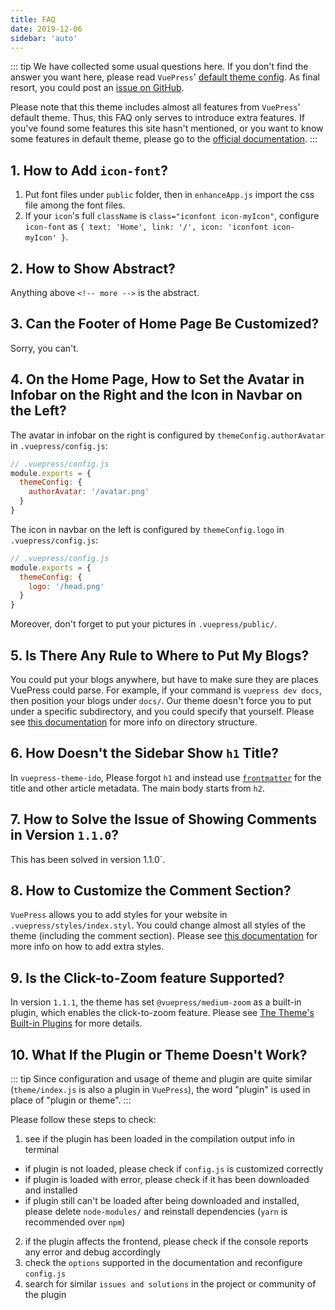 ```yaml
---
title: FAQ
date: 2019-12-06
sidebar: 'auto'
---
```


::: tip
We have collected some usual questions here. If you don't find the answer you want here, please read `VuePress`' [default theme config](https://v1.vuepress.vuejs.org/theme/default-theme-config.html). As final resort, you could post an [issue on GitHub](https://github.com/vuepress-reco/vuepress-theme-ido/issues).

Please note that this theme includes almost all features from `VuePress`' default theme. Thus, this FAQ only serves to introduce extra features. If you've found some features this site hasn't mentioned, or you want to know some features in default theme, please go to the [official documentation](https://v1.vuepress.vuejs.org/theme/default-theme-config.html).
:::

## 1. How to Add `icon-font`?

1. Put font files under `public` folder, then in `enhanceApp.js` import the css file among the font files.
2. If your `icon`'s full `className` is `class="iconfont icon-myIcon"`, configure `icon-font` as `{ text: 'Home', link: '/', icon: 'iconfont icon-myIcon' }`.

## 2. How to Show Abstract?

Anything above `<!-- more -->` is the abstract.

<RecoDemo :collapse="true">
<template slot="code-markdown">
  <<< @/example/.vuepress/demo/abstract.md
</template>
</RecoDemo>

## 3. Can the Footer of Home Page Be Customized?

Sorry, you can't.

## 4. On the Home Page, How to Set the Avatar in Infobar on the Right and the Icon in Navbar on the Left?

The avatar in infobar on the right is configured by `themeConfig.authorAvatar` in `.vuepress/config.js`:

``` javascript
// .vuepress/config.js
module.exports = {
  themeConfig: {
    authorAvatar: '/avatar.png'
  }
}
```

The icon in navbar on the left is configured by `themeConfig.logo` in `.vuepress/config.js`:

``` javascript
// .vuepress/config.js
module.exports = {
  themeConfig: {
    logo: '/head.png'
  }
}
```

Moreover, don't forget to put your pictures in `.vuepress/public/`.

## 5. Is There Any Rule to Where to Put My Blogs?

You could put your blogs anywhere, but have to make sure they are places VuePress could parse. For example, if your command is `vuepress dev docs`, then position your blogs under `docs/`. Our theme doesn't force you to put under a specific subdirectory, and you could specify that yourself. Please see [this documentation](https://vuepress.vuejs.org/guide/directory-structure.html) for more info on directory structure.

## 6. How Doesn't the Sidebar Show `h1` Title?

In `vuepress-theme-ido`, Please forgot `h1` and instead use [`frontmatter`](https://vuepress.vuejs.org/guide/frontmatter.html#alternative-frontmatter-formats) for the title and other article metadata. The main body starts from `h2`.

## 7. How to Solve the Issue of Showing Comments in Version `1.1.0`?

This has been solved in version 1.1.0`.

## 8. How to Customize the Comment Section?

`VuePress` allows you to add styles for your website in `.vuepress/styles/index.styl`. You could change almost all styles of the theme (including the comment section). Please see [this documentation](https://vuepress.vuejs.org/config/#index-styl) for more info on how to add extra styles.

## 9. Is the Click-to-Zoom feature Supported?

In version `1.1.1`, the theme has set `@vuepress/medium-zoom` as a built-in plugin, which enables the click-to-zoom feature. Please see [The Theme's Built-in Plugins](../plugins/README.md#built-in-plugins-in-our-theme) for more details.

## 10. What If the Plugin or Theme Doesn't Work?

::: tip
Since configuration and usage of theme and plugin are quite similar (`theme/index.js` is also a plugin in `VuePress`), the word "plugin" is used in place of "plugin or theme".
:::

Please follow these steps to check:

1. see if the plugin has been loaded in the compilation output info in terminal
  - if plugin is not loaded, please check if `config.js` is customized correctly
  - if plugin is loaded with error, please check if it has been downloaded and installed
  - if plugin still can't be loaded after being downloaded and installed, please delete `node-modules/` and reinstall dependencies (`yarn` is recommended over `npm`)
2. if the plugin affects the frontend, please check if the console reports any error and debug accordingly
3. check the `options` supported in the documentation and reconfigure `config.js`
4. search for similar `issues and solutions` in the project or community of the plugin
